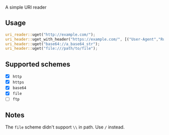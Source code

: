 A simple URI reader

## Usage

```rust
uri_reader::uget("http://example.com/");
uri_header::uget_with_header("https://example.com/", [("User-Agent","Rust")].into());
uri_header::uget("base64://a_base64_str");
uri_header::uget("file:///path/to/file");
```

## Supported schemes

- [x] `http`
- [x] `https`
- [x] `base64`
- [x] `file`
- [ ] `ftp`

## Notes

The `file` scheme didn't support `\\` in path. Use `/` instead.